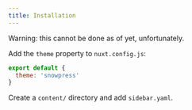 ```yaml
---
title: Installation
---
```


Warning: this cannot be done as of yet, unfortunately.

Add the `theme` property to `nuxt.config.js`:

```js
export default {
  theme: 'snowpress'
}
```

Create a `content/` directory and add `sidebar.yaml`.